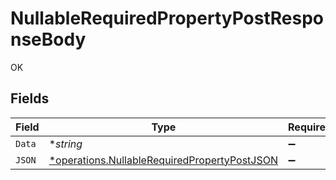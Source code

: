 # NullableRequiredPropertyPostResponseBody

OK


## Fields

| Field                                                                                                              | Type                                                                                                               | Required                                                                                                           | Description                                                                                                        |
| ------------------------------------------------------------------------------------------------------------------ | ------------------------------------------------------------------------------------------------------------------ | ------------------------------------------------------------------------------------------------------------------ | ------------------------------------------------------------------------------------------------------------------ |
| `Data`                                                                                                             | **string*                                                                                                          | :heavy_minus_sign:                                                                                                 | N/A                                                                                                                |
| `JSON`                                                                                                             | [*operations.NullableRequiredPropertyPostJSON](../../../pkg/models/operations/nullablerequiredpropertypostjson.md) | :heavy_minus_sign:                                                                                                 | N/A                                                                                                                |